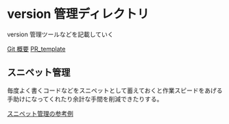 # version 管理ディレクトリ

version 管理ツールなどを記載していく

[Git 概要](./Git.md)
[PR_template](PULL_REQUEST_TEMPLATE.md)

## スニペット管理

毎度よく書くコードなどをスニペットとして蓄えておくと作業スピードをあげる手助けになってくれたり余計な手間を削減できたりする。

[スニペット管理の参考例](https://olein-design.com/blog/github-gist-cacher-for-snippet)
